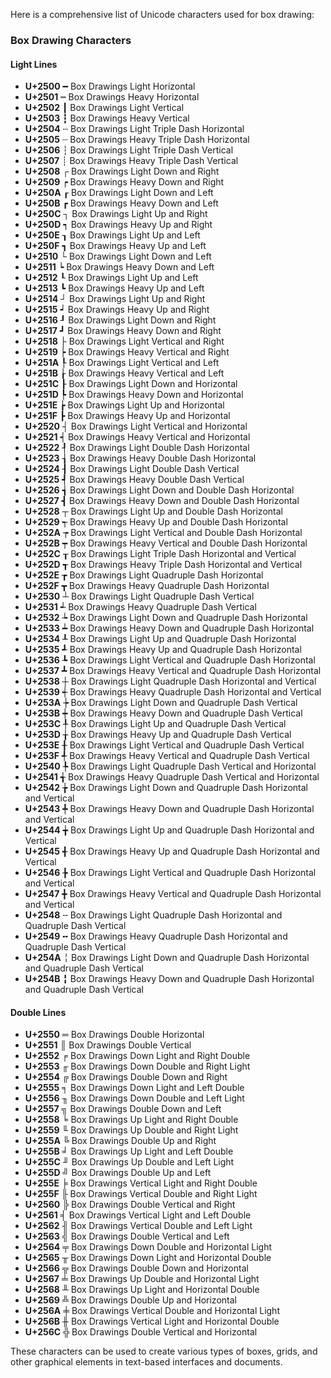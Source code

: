 Here is a comprehensive list of Unicode characters used for box drawing:

### Box Drawing Characters

#### Light Lines
- **U+2500** ━ Box Drawings Light Horizontal
- **U+2501** ┅ Box Drawings Heavy Horizontal
- **U+2502** ┃ Box Drawings Light Vertical
- **U+2503** ┇ Box Drawings Heavy Vertical
- **U+2504** ┄ Box Drawings Light Triple Dash Horizontal
- **U+2505** ┈ Box Drawings Heavy Triple Dash Horizontal
- **U+2506** ┆ Box Drawings Light Triple Dash Vertical
- **U+2507** ┊ Box Drawings Heavy Triple Dash Vertical
- **U+2508** ┌ Box Drawings Light Down and Right
- **U+2509** ┍ Box Drawings Heavy Down and Right
- **U+250A** ┎ Box Drawings Light Down and Left
- **U+250B** ┏ Box Drawings Heavy Down and Left
- **U+250C** ┐ Box Drawings Light Up and Right
- **U+250D** ┑ Box Drawings Heavy Up and Right
- **U+250E** ┒ Box Drawings Light Up and Left
- **U+250F** ┓ Box Drawings Heavy Up and Left
- **U+2510** └ Box Drawings Light Down and Left
- **U+2511** ┕ Box Drawings Heavy Down and Left
- **U+2512** ┖ Box Drawings Light Up and Left
- **U+2513** ┗ Box Drawings Heavy Up and Left
- **U+2514** ┘ Box Drawings Light Up and Right
- **U+2515** ┙ Box Drawings Heavy Up and Right
- **U+2516** ┚ Box Drawings Light Down and Right
- **U+2517** ┛ Box Drawings Heavy Down and Right
- **U+2518** ├ Box Drawings Light Vertical and Right
- **U+2519** ┝ Box Drawings Heavy Vertical and Right
- **U+251A** ┞ Box Drawings Light Vertical and Left
- **U+251B** ┟ Box Drawings Heavy Vertical and Left
- **U+251C** ┠ Box Drawings Light Down and Horizontal
- **U+251D** ┡ Box Drawings Heavy Down and Horizontal
- **U+251E** ┢ Box Drawings Light Up and Horizontal
- **U+251F** ┣ Box Drawings Heavy Up and Horizontal
- **U+2520** ┤ Box Drawings Light Vertical and Horizontal
- **U+2521** ┥ Box Drawings Heavy Vertical and Horizontal
- **U+2522** ┦ Box Drawings Light Double Dash Horizontal
- **U+2523** ┧ Box Drawings Heavy Double Dash Horizontal
- **U+2524** ┨ Box Drawings Light Double Dash Vertical
- **U+2525** ┩ Box Drawings Heavy Double Dash Vertical
- **U+2526** ┪ Box Drawings Light Down and Double Dash Horizontal
- **U+2527** ┫ Box Drawings Heavy Down and Double Dash Horizontal
- **U+2528** ┬ Box Drawings Light Up and Double Dash Horizontal
- **U+2529** ┭ Box Drawings Heavy Up and Double Dash Horizontal
- **U+252A** ┮ Box Drawings Light Vertical and Double Dash Horizontal
- **U+252B** ┯ Box Drawings Heavy Vertical and Double Dash Horizontal
- **U+252C** ┰ Box Drawings Light Triple Dash Horizontal and Vertical
- **U+252D** ┱ Box Drawings Heavy Triple Dash Horizontal and Vertical
- **U+252E** ┲ Box Drawings Light Quadruple Dash Horizontal
- **U+252F** ┳ Box Drawings Heavy Quadruple Dash Horizontal
- **U+2530** ┴ Box Drawings Light Quadruple Dash Vertical
- **U+2531** ┵ Box Drawings Heavy Quadruple Dash Vertical
- **U+2532** ┶ Box Drawings Light Down and Quadruple Dash Horizontal
- **U+2533** ┷ Box Drawings Heavy Down and Quadruple Dash Horizontal
- **U+2534** ┸ Box Drawings Light Up and Quadruple Dash Horizontal
- **U+2535** ┹ Box Drawings Heavy Up and Quadruple Dash Horizontal
- **U+2536** ┺ Box Drawings Light Vertical and Quadruple Dash Horizontal
- **U+2537** ┻ Box Drawings Heavy Vertical and Quadruple Dash Horizontal
- **U+2538** ┼ Box Drawings Light Quadruple Dash Horizontal and Vertical
- **U+2539** ┽ Box Drawings Heavy Quadruple Dash Horizontal and Vertical
- **U+253A** ┾ Box Drawings Light Down and Quadruple Dash Vertical
- **U+253B** ┿ Box Drawings Heavy Down and Quadruple Dash Vertical
- **U+253C** ╀ Box Drawings Light Up and Quadruple Dash Vertical
- **U+253D** ╁ Box Drawings Heavy Up and Quadruple Dash Vertical
- **U+253E** ╂ Box Drawings Light Vertical and Quadruple Dash Vertical
- **U+253F** ╃ Box Drawings Heavy Vertical and Quadruple Dash Vertical
- **U+2540** ╄ Box Drawings Light Quadruple Dash Vertical and Horizontal
- **U+2541** ╅ Box Drawings Heavy Quadruple Dash Vertical and Horizontal
- **U+2542** ╆ Box Drawings Light Down and Quadruple Dash Horizontal and Vertical
- **U+2543** ╇ Box Drawings Heavy Down and Quadruple Dash Horizontal and Vertical
- **U+2544** ╈ Box Drawings Light Up and Quadruple Dash Horizontal and Vertical
- **U+2545** ╉ Box Drawings Heavy Up and Quadruple Dash Horizontal and Vertical
- **U+2546** ╊ Box Drawings Light Vertical and Quadruple Dash Horizontal and Vertical
- **U+2547** ╋ Box Drawings Heavy Vertical and Quadruple Dash Horizontal and Vertical
- **U+2548** ╌ Box Drawings Light Quadruple Dash Horizontal and Quadruple Dash Vertical
- **U+2549** ╍ Box Drawings Heavy Quadruple Dash Horizontal and Quadruple Dash Vertical
- **U+254A** ╎ Box Drawings Light Down and Quadruple Dash Horizontal and Quadruple Dash Vertical
- **U+254B** ╏ Box Drawings Heavy Down and Quadruple Dash Horizontal and Quadruple Dash Vertical

#### Double Lines
- **U+2550** ═ Box Drawings Double Horizontal
- **U+2551** ║ Box Drawings Double Vertical
- **U+2552** ╒ Box Drawings Down Light and Right Double
- **U+2553** ╓ Box Drawings Down Double and Right Light
- **U+2554** ╔ Box Drawings Double Down and Right
- **U+2555** ╕ Box Drawings Down Light and Left Double
- **U+2556** ╖ Box Drawings Down Double and Left Light
- **U+2557** ╗ Box Drawings Double Down and Left
- **U+2558** ╘ Box Drawings Up Light and Right Double
- **U+2559** ╙ Box Drawings Up Double and Right Light
- **U+255A** ╚ Box Drawings Double Up and Right
- **U+255B** ╛ Box Drawings Up Light and Left Double
- **U+255C** ╜ Box Drawings Up Double and Left Light
- **U+255D** ╝ Box Drawings Double Up and Left
- **U+255E** ╞ Box Drawings Vertical Light and Right Double
- **U+255F** ╟ Box Drawings Vertical Double and Right Light
- **U+2560** ╠ Box Drawings Double Vertical and Right
- **U+2561** ╡ Box Drawings Vertical Light and Left Double
- **U+2562** ╢ Box Drawings Vertical Double and Left Light
- **U+2563** ╣ Box Drawings Double Vertical and Left
- **U+2564** ╤ Box Drawings Down Double and Horizontal Light
- **U+2565** ╥ Box Drawings Down Light and Horizontal Double
- **U+2566** ╦ Box Drawings Double Down and Horizontal
- **U+2567** ╧ Box Drawings Up Double and Horizontal Light
- **U+2568** ╨ Box Drawings Up Light and Horizontal Double
- **U+2569** ╩ Box Drawings Double Up and Horizontal
- **U+256A** ╪ Box Drawings Vertical Double and Horizontal Light
- **U+256B** ╫ Box Drawings Vertical Light and Horizontal Double
- **U+256C** ╬ Box Drawings Double Vertical and Horizontal

These characters can be used to create various types of boxes, grids, and other graphical elements in text-based interfaces and documents.

